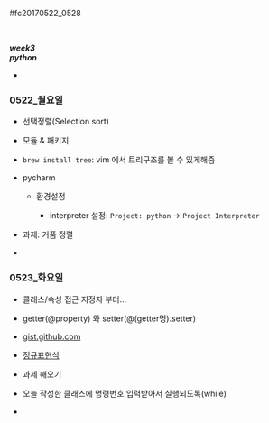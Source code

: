#fc20170522_0528

<br>

*__week3__*  
*__python__*

-
### 0522_월요일

- 선택정렬(Selection sort)

- 모듈 & 패키지

- `brew install tree`: vim 에서 트리구조를 볼 수 있게해줌

- pycharm

	- 환경설정

		- interpreter 설정: `Project: python` → `Project Interpreter`

- 과제: 거품 정렬

-

### 0523_화요일

- 클래스/속성 접근 지정자 부터...

- getter(@property) 와 setter(@(getter명).setter)

- [gist.github.com](gist.github.com)

- [정규표현식](http://regexr.com/)

- 과제 해오기
- 오늘 작성한 클래스에 명령번호 입력받아서 실행되도록(while)

-